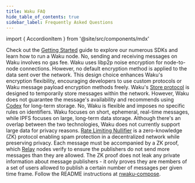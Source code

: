 ```yaml
---
title: Waku FAQ
hide_table_of_contents: true
sidebar_label: Frequently Asked Questions
---
```


import { AccordionItem } from '@site/src/components/mdx'

<AccordionItem title="How can I start building my application using Waku?">
	Check out the <a href="/">Getting Started</a> guide to explore our numerous SDKs and learn how to run a Waku node.
</AccordionItem>

<AccordionItem title="Does messaging on Waku require a gas fee?">
  No, sending and receiving messages on Waku involves no gas fee.
</AccordionItem>

<AccordionItem title="What encryption does Waku use?">
  Waku uses libp2p noise encryption for node-to-node connections. However, no default encryption method is applied to the data sent over the network. This design choice enhances Waku's encryption flexibility, encouraging developers to use custom protocols or Waku message payload encryption methods freely.
</AccordionItem>

<AccordionItem title="Where does Waku store the messages?">
  Waku's <a href="/learn/concepts/protocols#store">Store protocol</a> is designed to temporarily store messages within the network. However, Waku does not guarantee the message's availability and recommends using <a href="https://codex.storage/">Codex</a> for long-term storage.
</AccordionItem>

<AccordionItem title="Can Waku only be used for wallet-to-wallet messaging?">
  No, Waku is flexible and imposes no specific rules on identifiers.
</AccordionItem>

<AccordionItem title="How does Waku differ from IPFS?">
  Waku focuses on short, ephemeral, real-time messages, while IPFS focuses on large, long-term data storage. Although there's an overlap between the two technologies, Waku does not currently support large data for privacy reasons.
</AccordionItem>

<AccordionItem title="What are Rate Limiting Nullifiers (RLN)?">
  <a href="/learn/concepts/protocols#rln-relay">Rate Limiting Nullifier</a> is a zero-knowledge (ZK) protocol enabling spam protection in a decentralized network while preserving privacy. Each message must be accompanied by a ZK proof, which <a href="/learn/concepts/protocols#relay">Relay</a> nodes verify to ensure the publishers do not send more messages than they are allowed. The ZK proof does not leak any private information about message publishers - it only proves they are members of a set of users allowed to publish a certain number of messages per given time frame.
</AccordionItem>

<AccordionItem title="How to start a Waku node?">
  Follow the README instructions at <a href="https://docs.waku.org/guides/nwaku/run-node">nwaku-compose</a>.
</AccordionItem>


